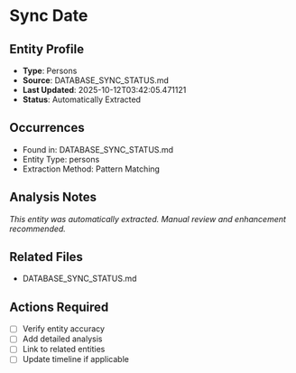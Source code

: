 # Sync Date

## Entity Profile
- **Type**: Persons
- **Source**: DATABASE_SYNC_STATUS.md
- **Last Updated**: 2025-10-12T03:42:05.471121
- **Status**: Automatically Extracted

## Occurrences
- Found in: DATABASE_SYNC_STATUS.md
- Entity Type: persons
- Extraction Method: Pattern Matching

## Analysis Notes
*This entity was automatically extracted. Manual review and enhancement recommended.*

## Related Files
- DATABASE_SYNC_STATUS.md

## Actions Required
- [ ] Verify entity accuracy
- [ ] Add detailed analysis
- [ ] Link to related entities
- [ ] Update timeline if applicable
